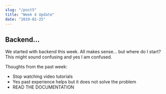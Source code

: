 ```yaml
---
slug: "/post5"
title: "Week 4 Update"
date: "2019-02-25"
---
```


## Backend...

We started with backend this week. All makes sense... but where do I start? This might sound confusing and yes I am confused. 

Thoughts from the past week:
 - Stop watching video tutorials
 - Yes past experience helps but it does not solve the problem
 - READ THE DOCUMENTATION